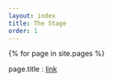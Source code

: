 ```yaml
---
layout: index
title: The Stage
order: 1
---
```

{% for page in site.pages %}
  <div>page.title : <a href="{{ page.url }}">link</a></div<
{% endfor %}
